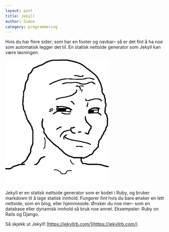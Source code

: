 ```yaml
---
layout: post
title: Jekyll
author: Simon 
category: programmering
---
```

Hvis du har flere sider; som har en footer og navbar– så er det fint å ha noe som automatisk legger det til. En statisk nettside generator som Jekyll kan være løsningen. 

![Wojak Smirk](/assets/images/smirk.webp "Happy Wojak") 

Jekyll er en statisk nettside generator som er kodet i Ruby, og bruker markdown til å lage statisk innhold. Fungerer fint hvis du bare ønsker en lett nettside, som en blog, eller hjemmeside. Ønsker du noe mer– som en database eller dynamisk innhold så bruk noe annet. Eksempeler: Ruby on Rails og Django. 

Så skjekk ut Jekyll! [https://jekyllrb.com/](https://jekyllrb.com/)

